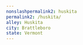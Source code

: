 ```yaml
---
﻿nonslashpermalink2: huskita
permalink2: /huskita/
alley: Huskita
city: Brattleboro
state: Vermont
---
```

